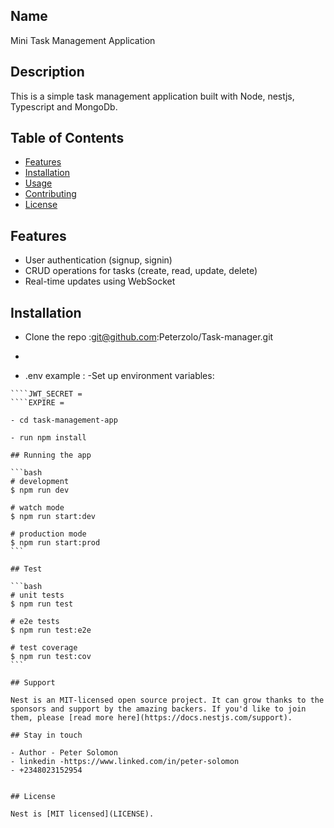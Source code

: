 

## Name
 Mini Task Management Application

## Description
This is a simple task management application built with Node, nestjs, Typescript and MongoDb.

## Table of Contents

- [Features](#features)
- [Installation](#installation)
- [Usage](#usage)
- [Contributing](#contributing)
- [License](#license)


## Features

- User authentication (signup, signin)
- CRUD operations for tasks (create, read, update, delete)
- Real-time updates using WebSocket


## Installation

- Clone the repo :git@github.com:Peterzolo/Task-manager.git
- ```bash


- .env example : -Set up environment variables:
````MONGODB_URI = 
````JWT_SECRET =
````EXPIRE =

- cd task-management-app

- run npm install

## Running the app

```bash
# development
$ npm run dev

# watch mode
$ npm run start:dev

# production mode
$ npm run start:prod
```

## Test

```bash
# unit tests
$ npm run test

# e2e tests
$ npm run test:e2e

# test coverage
$ npm run test:cov
```

## Support

Nest is an MIT-licensed open source project. It can grow thanks to the sponsors and support by the amazing backers. If you'd like to join them, please [read more here](https://docs.nestjs.com/support).

## Stay in touch

- Author - Peter Solomon
- linkedin -https://www.linked.com/in/peter-solomon
- +2348023152954


## License

Nest is [MIT licensed](LICENSE).

